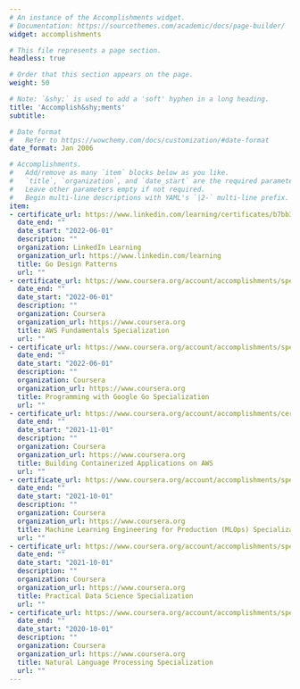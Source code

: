 ```yaml
---
# An instance of the Accomplishments widget.
# Documentation: https://sourcethemes.com/academic/docs/page-builder/
widget: accomplishments

# This file represents a page section.
headless: true

# Order that this section appears on the page.
weight: 50

# Note: `&shy;` is used to add a 'soft' hyphen in a long heading.
title: 'Accomplish&shy;ments'
subtitle:

# Date format
#   Refer to https://wowchemy.com/docs/customization/#date-format
date_format: Jan 2006

# Accomplishments.
#   Add/remove as many `item` blocks below as you like.
#   `title`, `organization`, and `date_start` are the required parameters.
#   Leave other parameters empty if not required.
#   Begin multi-line descriptions with YAML's `|2-` multi-line prefix.
item:
- certificate_url: https://www.linkedin.com/learning/certificates/b7bb313bd6e2cfb2daa94a638c2c88ee1d36926c88ec450754b9233c49890ba2
  date_end: ""
  date_start: "2022-06-01"
  description: ""
  organization: LinkedIn Learning
  organization_url: https://www.linkedin.com/learning
  title: Go Design Patterns
  url: ""
- certificate_url: https://www.coursera.org/account/accomplishments/specialization/certificate/9FP99WDL4DNT
  date_end: ""
  date_start: "2022-06-01"
  description: ""
  organization: Coursera
  organization_url: https://www.coursera.org
  title: AWS Fundamentals Specialization
  url: ""
- certificate_url: https://www.coursera.org/account/accomplishments/specialization/certificate/M3NSGP6NGXQN
  date_end: ""
  date_start: "2022-06-01"
  description: ""
  organization: Coursera
  organization_url: https://www.coursera.org
  title: Programming with Google Go Specialization
  url: ""
- certificate_url: https://www.coursera.org/account/accomplishments/certificate/KCTJFUHU4P4Q
  date_end: ""
  date_start: "2021-11-01"
  description: ""
  organization: Coursera
  organization_url: https://www.coursera.org
  title: Building Containerized Applications on AWS
  url: ""
- certificate_url: https://www.coursera.org/account/accomplishments/specialization/certificate/K4RYE7GAD8NG
  date_end: ""
  date_start: "2021-10-01"
  description: ""
  organization: Coursera
  organization_url: https://www.coursera.org
  title: Machine Learning Engineering for Production (MLOps) Specialization
  url: ""
- certificate_url: https://www.coursera.org/account/accomplishments/specialization/certificate/FXYVY83ET8YQ
  date_end: ""
  date_start: "2021-10-01"
  description: ""
  organization: Coursera
  organization_url: https://www.coursera.org
  title: Practical Data Science Specialization
  url: ""
- certificate_url: https://www.coursera.org/account/accomplishments/specialization/certificate/SEC7D9UV5MDH
  date_end: ""
  date_start: "2020-10-01"
  description: ""
  organization: Coursera
  organization_url: https://www.coursera.org
  title: Natural Language Processing Specialization
  url: ""
---
```

